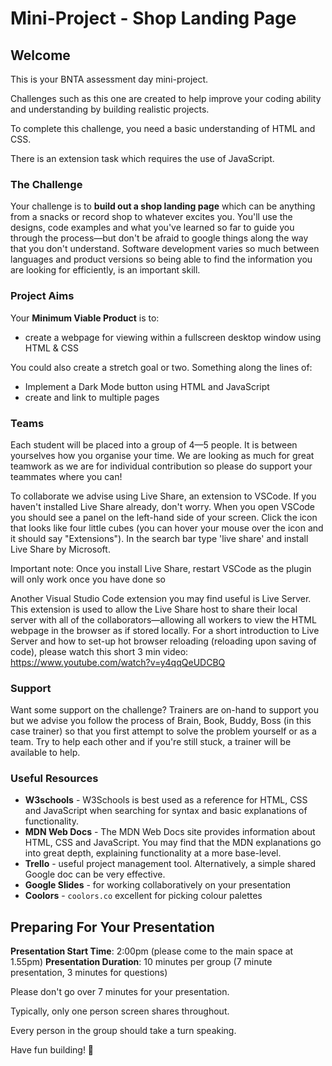 # Mini-Project - Shop Landing Page
## Welcome
This is your BNTA assessment day mini-project.

Challenges such as this one are created to help improve your coding ability and understanding by building realistic projects.

To complete this challenge, you need a basic understanding of HTML and CSS.

There is an extension task which requires the use of JavaScript.

### The Challenge
Your challenge is to **build out a shop landing page** which can be anything from a snacks or record shop to whatever excites you. You'll use the designs, code examples and what you've learned so far to guide you through the process—but don't be afraid to google things along the way that you don't understand. Software development varies so much between languages and product versions so being able to find the information you are looking for efficiently, is an important skill.

### Project Aims
Your **Minimum Viable Product** is to:

- create a webpage for viewing within a fullscreen desktop window using HTML & CSS

You could also create a stretch goal or two. Something along the lines of:

- Implement a Dark Mode button using HTML and JavaScript
- create and link to multiple pages

### Teams
Each student will be placed into a group of 4—5 people. It is between yourselves how you organise your time. We are looking as much for great teamwork as we are for individual contribution so please do support your teammates where you can!

To collaborate we advise using Live Share, an extension to VSCode. If you haven't installed Live Share already, don't worry. When you open VSCode you should see a panel on the left-hand side of your screen. Click the icon that looks like four little cubes (you can hover your mouse over the icon and it should say "Extensions"). In the search bar type 'live share' and install Live Share by Microsoft.

Important note: Once you install Live Share, restart VSCode as the plugin will only work once you have done so

Another Visual Studio Code extension you may find useful is Live Server. This extension is used to allow the Live Share host to share their local server with all of the collaborators—allowing all workers to view the HTML webpage in the browser as if stored locally. For a short introduction to Live Server and how to set-up hot browser reloading (reloading upon saving of code), please watch this short 3 min video: https://www.youtube.com/watch?v=y4qqQeUDCBQ

### Support
Want some support on the challenge? Trainers are on-hand to support you but we advise you follow the process of Brain, Book, Buddy, Boss (in this case trainer) so that you first attempt to solve the problem yourself or as a team. Try to help each other and if you're still stuck, a trainer will be available to help.


### Useful Resources
- **W3schools** - W3Schools is best used as a reference for HTML, CSS and JavaScript when searching for syntax and basic explanations of functionality.
- **MDN Web Docs** - The MDN Web Docs site provides information about HTML, CSS and JavaScript. You may find that the MDN explanations go into great depth, explaining functionality at a more base-level. 
- **Trello** - useful project management tool. Alternatively, a simple shared Google doc can be very effective.
- **Google Slides** - for working collaboratively on your presentation
- **Coolors** - `coolors.co` excellent for picking colour palettes


## Preparing For Your Presentation

**Presentation Start Time**: 2:00pm (please come to the main space at 1.55pm)
**Presentation Duration**: 10 minutes per group (7 minute presentation, 3 minutes for questions)

Please don't go over 7 minutes for your presentation.

Typically, only one person screen shares throughout.

Every person in the group should take a turn speaking.

Have fun building! 🚀

